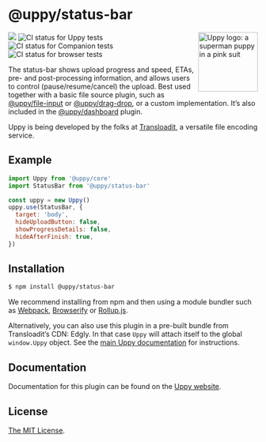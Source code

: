 # @uppy/status-bar

<img src="https://uppy.io/images/logos/uppy-dog-head-arrow.svg" width="120" alt="Uppy logo: a superman puppy in a pink suit" align="right">

<a href="https://www.npmjs.com/package/@uppy/status-bar"><img src="https://img.shields.io/npm/v/@uppy/status-bar.svg?style=flat-square"></a> <img src="https://github.com/transloadit/uppy/workflows/Tests/badge.svg" alt="CI status for Uppy tests"> <img src="https://github.com/transloadit/uppy/workflows/Companion/badge.svg" alt="CI status for Companion tests"> <img src="https://github.com/transloadit/uppy/workflows/End-to-end%20tests/badge.svg" alt="CI status for browser tests">

The status-bar shows upload progress and speed, ETAs, pre- and post-processing information, and allows users to control (pause/resume/cancel) the upload.
Best used together with a basic file source plugin, such as [@uppy/file-input](https://uppy.io/docs/file-input) or [@uppy/drag-drop](https://uppy.io/docs/drag-drop), or a custom implementation. It’s also included in the [@uppy/dashboard](https://uppy.io/docs/dashboard) plugin.

Uppy is being developed by the folks at [Transloadit](https://transloadit.com), a versatile file encoding service.

## Example

```js
import Uppy from '@uppy/core'
import StatusBar from '@uppy/status-bar'

const uppy = new Uppy()
uppy.use(StatusBar, {
  target: 'body',
  hideUploadButton: false,
  showProgressDetails: false,
  hideAfterFinish: true,
})
```

## Installation

```bash
$ npm install @uppy/status-bar
```

We recommend installing from npm and then using a module bundler such as [Webpack](https://webpack.js.org/), [Browserify](http://browserify.org/) or [Rollup.js](http://rollupjs.org/).

Alternatively, you can also use this plugin in a pre-built bundle from Transloadit’s CDN: Edgly. In that case `Uppy` will attach itself to the global `window.Uppy` object. See the [main Uppy documentation](https://uppy.io/docs/#Installation) for instructions.

## Documentation

Documentation for this plugin can be found on the [Uppy website](https://uppy.io/docs/status-bar).

## License

[The MIT License](./LICENSE).
